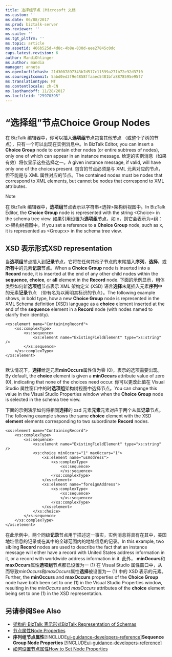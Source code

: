 ```yaml
---
title: 选择组节点 |Microsoft 文档
ms.custom: ''
ms.date: 06/08/2017
ms.prod: biztalk-server
ms.reviewer: ''
ms.suite: ''
ms.tgt_pltfrm: ''
ms.topic: article
ms.assetid: 466b525d-4d8c-4b8e-830d-eee27845c0dc
caps.latest.revision: 6
author: MandiOhlinger
ms.author: mandia
manager: anneta
ms.openlocfilehash: 21d3007897343b7d517c11599a271b72e92d3710
ms.sourcegitcommit: 5abd0ed3f9e4858ffaaec5481bfa8878595e95f7
ms.translationtype: MT
ms.contentlocale: zh-CN
ms.lasthandoff: 11/28/2017
ms.locfileid: "25970395"
---
```

# <a name="choice-group-nodes"></a><span data-ttu-id="107e4-102">“选择组”节点</span><span class="sxs-lookup"><span data-stu-id="107e4-102">Choice Group Nodes</span></span>
<span data-ttu-id="107e4-103">在 BizTalk 编辑器中，你可以插入**选项组**节点包含其他节点 （或整个子树的节点），只有一个可以出现在实例消息中。</span><span class="sxs-lookup"><span data-stu-id="107e4-103">In BizTalk Editor, you can insert a **Choice Group** node to contain other nodes (or entire subtrees of nodes), only one of which can appear in an instance message.</span></span> <span data-ttu-id="107e4-104">给定的实例消息（如果有效）将仅显示这些选择之一。</span><span class="sxs-lookup"><span data-stu-id="107e4-104">A given instance message, if valid, will have only one of the choices present.</span></span> <span data-ttu-id="107e4-105">包含的节点必须是与 XML 元素对应的节点，但不能是与 XML 属性对应的节点。</span><span class="sxs-lookup"><span data-stu-id="107e4-105">The contained nodes must be nodes that correspond to XML elements, but cannot be nodes that correspond to XML attributes.</span></span>  
  
> [!NOTE]
>  <span data-ttu-id="107e4-106">在 BizTalk 编辑器中，**选项组**节点表示以字符串\<选择\>架构树视图中。</span><span class="sxs-lookup"><span data-stu-id="107e4-106">In BizTalk Editor, the **Choice Group** node is represented with the string \<Choice\> in the schema tree view.</span></span> <span data-ttu-id="107e4-107">如果引用设置为**选项组**节点，如 x，则它会表示为\<组： x\>架构树视图中。</span><span class="sxs-lookup"><span data-stu-id="107e4-107">If you set a reference to a **Choice Group** node, such as x, it is represented as \<Group:x\> in the schema tree view.</span></span>  
  
## <a name="xsd-representation"></a><span data-ttu-id="107e4-108">XSD 表示形式</span><span class="sxs-lookup"><span data-stu-id="107e4-108">XSD representation</span></span>  
 <span data-ttu-id="107e4-109">当**选项组**节点插入到**记录**节点，它将在任何其他子节点的末尾插入**序列**，**选择**，或**所有**中的元素**记录**节点。</span><span class="sxs-lookup"><span data-stu-id="107e4-109">When a **Choice Group** node is inserted into a **Record** node, it is inserted at the end of any other child nodes within the **sequence**, **choice**, or **all** element in the **Record** node.</span></span> <span data-ttu-id="107e4-110">下面的示例显示，粗体类型如何新**选项组**节点表示 XML 架构定义 (XSD) 语言**选择**末尾插入元素**序列**中的元素**记录**节点 （带有名为以阐明其标识的节点）。</span><span class="sxs-lookup"><span data-stu-id="107e4-110">The following example shows, in bold type, how a new **Choice Group** node is represented in the XML Schema definition (XSD) language as a **choice** element inserted at the end of the **sequence** element in a **Record** node (with nodes named to clarify their identity).</span></span>  
  
```  
<xs:element name="ContainingRecord">  
    <xs:complexType>  
        <xs:sequence>  
            <xs:element name="ExistingFieldElement" type="xs:string" />  
        </xs:sequence>  
    </xs:complexType>  
</xs:element>  
  
```  
  
 <span data-ttu-id="107e4-111">默认情况下，**选择**给定元素**minOccurs**属性值为零 (0)，表示的选项需要出现。</span><span class="sxs-lookup"><span data-stu-id="107e4-111">By default, the **choice** element is given a **minOccurs** attribute value of zero (0), indicating that none of the choices need occur.</span></span> <span data-ttu-id="107e4-112">你可以更改此值在 Visual Studio 属性窗口中的时**选项组**架构树视图中选择节点。</span><span class="sxs-lookup"><span data-stu-id="107e4-112">You can change this value in the Visual Studio Properties window when the **Choice Group** node is selected in the schema tree view.</span></span>  
  
 <span data-ttu-id="107e4-113">下面的示例演示如何将相同**选择**的 xsd 元素**元素**元素对应于两个从属**记录**节点。</span><span class="sxs-lookup"><span data-stu-id="107e4-113">The following example shows the same **choice** element with the XSD **element** elements corresponding to two subordinate **Record** nodes.</span></span>  
  
```  
<xs:element name="ContainingRecord">  
    <xs:complexType>  
        <xs:sequence>  
            <xs:element name="ExistingFieldElement" type="xs:string" />  
            <xs:choice minOccurs="1" maxOccurs="1">  
                <xs:element name="usAddress">  
                    <xs:complexType>  
                        <xs:sequence>  
                        </xs:sequence>  
                    </xs:complexType>  
                </xs:element>  
                <xs:element name="foreignAddress">  
                    <xs:complexType>  
                        <xs:sequence>  
                        </xs:sequence>  
                    </xs:complexType>  
                </xs:element>  
            </xs:choice>  
        </xs:sequence>  
    </xs:complexType>  
</xs:element>  
```  
  
 <span data-ttu-id="107e4-114">在此示例中，两个同级**记录**节点用于描述这一事实，实例消息将具有在其中，美国地址信息的记录或在其中的全球范围内的地址信息的记录。</span><span class="sxs-lookup"><span data-stu-id="107e4-114">In this example, two sibling **Record** nodes are used to describe the fact that an instance message will either have a record with United States address information in it, or a record with worldwide address information in it.</span></span> <span data-ttu-id="107e4-115">此外， **minOccurs**和**maxOccurs**属性**选项组**节点都已设置为一 (1) 在 Visual Studio 属性窗口中，从而导致*minOccurs*和*maxOccurs*属性**选择**被设置为一 (1) 中的 XSD 表示的元素。</span><span class="sxs-lookup"><span data-stu-id="107e4-115">Further, the **minOccurs** and **maxOccurs** properties of the **Choice Group** node have both been set to one (1) in the Visual Studio Properties window, resulting in the *minOccurs* and *maxOccurs* attributes of the **choice** element being set to one (1) in the XSD representation.</span></span>  
  
## <a name="see-also"></a><span data-ttu-id="107e4-116">另请参阅</span><span class="sxs-lookup"><span data-stu-id="107e4-116">See Also</span></span>  
-  [<span data-ttu-id="107e4-117">架构的 BizTalk 表示形式</span><span class="sxs-lookup"><span data-stu-id="107e4-117">BizTalk Representation of Schemas</span></span>](../core/biztalk-representation-of-schemas.md)   
-  [<span data-ttu-id="107e4-118">节点属性</span><span class="sxs-lookup"><span data-stu-id="107e4-118">Node Properties</span></span>](../core/node-properties.md)   
-  <span data-ttu-id="107e4-119">**序列组节点属性**[!INCLUDE[ui-guidance-developers-reference](../includes/ui-guidance-developers-reference.md)]</span><span class="sxs-lookup"><span data-stu-id="107e4-119">**Sequence Group Node Properties** [!INCLUDE[ui-guidance-developers-reference](../includes/ui-guidance-developers-reference.md)]</span></span>     
-  [<span data-ttu-id="107e4-120">如何设置节点属性</span><span class="sxs-lookup"><span data-stu-id="107e4-120">How to Set Node Properties</span></span>](../core/how-to-set-node-properties.md)